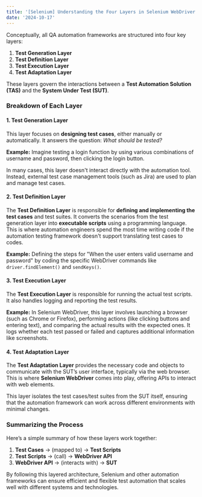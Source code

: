 ```yaml
---
title: '[Selenium] Understanding the Four Layers in Selenium WebDriver Framework'
date: '2024-10-17'
---
```


Conceptually, all QA automation frameworks are structured into four key layers:

1. **Test Generation Layer**
2. **Test Definition Layer**
3. **Test Execution Layer**
4. **Test Adaptation Layer**

These layers govern the interactions between a **Test Automation Solution (TAS)** and the **System Under Test (SUT)**.

### Breakdown of Each Layer

#### 1. Test Generation Layer
This layer focuses on **designing test cases**, either manually or automatically. It answers the question: *What should be tested?*

**Example:** Imagine testing a login function by using various combinations of username and password, then clicking the login button.

In many cases, this layer doesn't interact directly with the automation tool. Instead, external test case management tools (such as Jira) are used to plan and manage test cases.

#### 2. Test Definition Layer
The **Test Definition Layer** is responsible for **defining and implementing the test cases** and test suites. It converts the scenarios from the test generation layer into **executable scripts** using a programming language. This is where automation engineers spend the most time writing code if the automation testing framework doesn't support translating test cases to codes.

**Example:** Defining the steps for "When the user enters valid username and password" by coding the specific WebDriver commands like `driver.findElement()` and `sendKeys()`.

#### 3. Test Execution Layer
The **Test Execution Layer** is responsible for running the actual test scripts. It also handles logging and reporting the test results.

**Example:** In Selenium WebDriver, this layer involves launching a browser (such as Chrome or Firefox), performing actions (like clicking buttons and entering text), and comparing the actual results with the expected ones. It logs whether each test passed or failed and captures additional information like screenshots.

#### 4. Test Adaptation Layer
The **Test Adaptation Layer** provides the necessary code and objects to communicate with the SUT’s user interface, typically via the web browser. This is where **Selenium WebDriver** comes into play, offering APIs to interact with web elements.

This layer isolates the test cases/test suites from the SUT itself, ensuring that the automation framework can work across different environments with minimal changes.

### Summarizing the Process

Here’s a simple summary of how these layers work together:
1. **Test Cases** -> (mapped to) -> **Test Scripts** 
2. **Test Scripts** -> (call) -> **WebDriver API** 
3. **WebDriver API** -> (interacts with) -> **SUT**

By following this layered architecture, Selenium and other automation frameworks can ensure efficient and flexible test automation that scales well with different systems and technologies.
